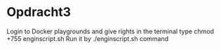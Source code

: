 # Opdracht3
Login to Docker playgrounds and give rights in the terminal type chmod +755 enginscript.sh
Run it by ./enginscript.sh command
